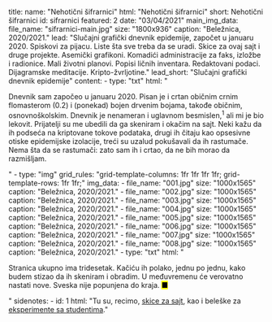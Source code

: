 title: 
    name: "Nehotični šifrarnici"
    html: "Nehotični šifrarnici"
    short: Nehotični šifrarnici
id: sifrarnici
featured: 2
date: "03/04/2021"
main_img_data:
    file_name: "sifrarnici-main.jpg"
    size: "1800x936"
    caption: "Beležnica, 2020/2021."
lead: "Slučajni grafički dnevnik epidemije, započet u januaru 2020. Spiskovi za pijacu. Liste šta sve treba da se uradi. Skice za ovaj sajt i druge projekte. Asemički grafikoni. Komadići administracije za faks, izložbe i radionice. Mali životni planovi. Popisi ličnih inventara. Redaktovani podaci. Dijagramske meditacije. Kripto-žvrljotine."
lead_short: "Slučajni grafički dnevnik epidemije"
content:
    - type: "txt"
      html: "<p>Dnevnik sam započeo u januaru 2020. Pisan je i crtan običnim crnim flomasterom (0.2) i (ponekad) bojen drvenim bojama, takođe običnim, osnovnoškolskim. Dnevnik je nenameran i uglavnom besmislen,<sup id='s1'>1</sup> ali mi je bio lekovit. Prijatelji su me ubedili da ga skeniram i okačim na sajt. Neki kažu da ih podseća na kriptovane tokove podataka, drugi ih čitaju kao opsesivne otiske epidemijske izolacije, treći su uzalud pokušavali da ih rastumače. Nema šta da se rastumači: zato sam ih i crtao, da ne bih morao da razmišljam.</p>"
    - type: "img"
      grid_rules: "grid-template-columns: 1fr 1fr 1fr 1fr; grid-template-rows: 1fr 1fr;"
      img_data:
        - file_name: "001.jpg"
          size: "1000x1565"
          caption: "Beležnica, 2020/2021."
        - file_name: "002.jpg"
          size: "1000x1565"
          caption: "Beležnica, 2020/2021."
        - file_name: "003.jpg"
          size: "1000x1565"
          caption: "Beležnica, 2020/2021."
        - file_name: "004.jpg"
          size: "1000x1565"
          caption: "Beležnica, 2020/2021."
        - file_name: "005.jpg"
          size: "1000x1565"
          caption: "Beležnica, 2020/2021."
        - file_name: "006.jpg"
          size: "1000x1565"
          caption: "Beležnica, 2020/2021."
        - file_name: "007.jpg"
          size: "1000x1565"
          caption: "Beležnica, 2020/2021."
        - file_name: "008.jpg"
          size: "1000x1565"
          caption: "Beležnica, 2020/2021."
    - type: "txt"
      html: "<p>Stranica ukupno ima tridesetak. Kačiću ih polako, jednu po jednu, kako budem stizao da ih skeniram i obradim. U međuvremenu će verovatno nastati nove. Sveska nije popunjena do kraja. <mark>&#9632;</mark></p>"
sidenotes:
    - id: 1
      html: "Tu su, recimo, <a href='/rad/sveska/this/' target='_blank'>skice za sajt</a>, kao i beleške za <a href='/rad/projekti/2020mutations/' target='_blank'>eksperimente sa studentima</a>."